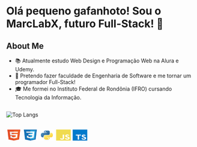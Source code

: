 <h1>Olá pequeno gafanhoto! Sou o MarcLabX, futuro Full-Stack! 🦗</h1>

<h2>About Me</h2>
<ul>
  <li>📚 Atualmente estudo Web Design e Programação Web na Alura e Udemy.</li>
  <li>🚀 Pretendo fazer faculdade de Engenharia de Software e me tornar um programador Full-Stack!</li>
  <li>🎓 Me formei no Instituto Federal de Rondônia (IFRO) cursando Tecnologia da Informação.</li>
</ul>

##

![Top Langs](https://github-readme-stats.vercel.app/api/top-langs/?username=anuraghazra&hide_progress=true&hide=glsl,astro,makefile,rust,go)

<div style="display: inline_block"><br>
  <img align="center" alt="Marc-HTML" height="30" width="40" src="https://raw.githubusercontent.com/devicons/devicon/master/icons/html5/html5-original.svg">
  <img align="center" alt="Marc-CSS" height="30" width="40" src="https://raw.githubusercontent.com/devicons/devicon/master/icons/css3/css3-original.svg">
  <img align="center" alt="Marc-Python" height="30" width="40" src="https://raw.githubusercontent.com/devicons/devicon/master/icons/python/python-original.svg">
  <img align="center" alt="Marc-Js" height="30" width="40" src="https://raw.githubusercontent.com/devicons/devicon/master/icons/javascript/javascript-plain.svg">
    <img align="center" alt="Marc-Ts" height="30" width="40" src="https://raw.githubusercontent.com/devicons/devicon/master/icons/typescript/typescript-plain.svg">
</div>

